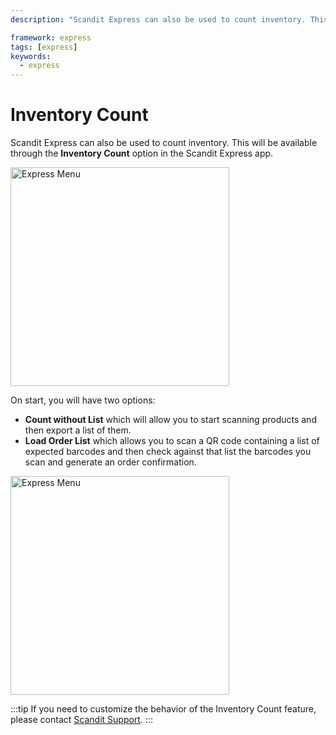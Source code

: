 ```yaml
---
description: "Scandit Express can also be used to count inventory. This will be available through the **Inventory Count** option in the Scandit Express app.                                                                             "

framework: express
tags: [express]
keywords:
  - express
---
```


# Inventory Count

Scandit Express can also be used to count inventory. This will be available through the **Inventory Count** option in the Scandit Express app.

<img src="/img/express/express_menu.jpeg" alt="Express Menu" width="350px" />

On start, you will have two options: 

* **Count without List** which will allow you to start scanning products and then export a list of them.
* **Load Order List** which allows you to scan a QR code containing a list of expected barcodes and then check against that list the barcodes you scan and generate an order confirmation.

<img src="/img/express/inventory_count.jpg" alt="Express Menu" width="350px" />

:::tip
If you need to customize the behavior of the Inventory Count feature, please contact [Scandit Support](mailto:support@scandit.com).
:::